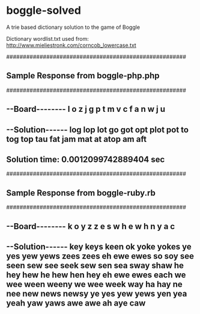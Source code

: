 # boggle-solved
A trie based dictionary solution to the game of Boggle

Dictionary wordlist.txt used from:
http://www.mieliestronk.com/corncob_lowercase.txt

######################################################
## Sample Response from boggle-php.php
######################################################

--Board--------
l o z j 
g p t m 
v c f a 
n w j u 
---------------
--Solution------
log
lop
lot
go
got
opt
plot
pot
to
tog
top
tau
fat
jam
mat
at
atop
am
aft
---------------
Solution time: 0.0012099742889404 sec
---------------

######################################################
## Sample Response from boggle-ruby.rb
######################################################

--Board--------
k o y z 
z e s w 
h e w h 
n y a c 
---------------
--Solution------
key
keys
keen
ok
yoke
yokes
ye
yes
yew
yews
zees
zees
eh
ewe
ewes
so
soy
see
seen
sew
see
seek
sew
sen
sea
sway
shaw
he
hey
hew
he
hew
hen
hey
eh
ewe
ewes
each
we
wee
ween
weeny
we
wee
week
way
ha
hay
ne
nee
new
news
newsy
ye
yes
yew
yews
yen
yea
yeah
yaw
yaws
awe
awe
ah
aye
caw
----------------


